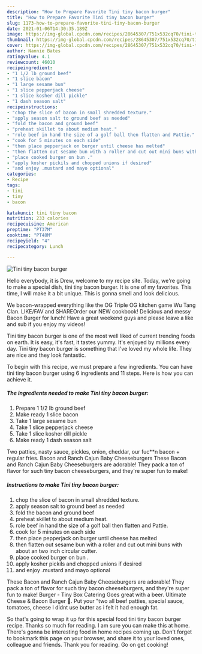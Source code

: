 ```yaml
---
description: "How to Prepare Favorite Tini tiny bacon burger"
title: "How to Prepare Favorite Tini tiny bacon burger"
slug: 1173-how-to-prepare-favorite-tini-tiny-bacon-burger
date: 2021-01-06T14:30:35.189Z
image: https://img-global.cpcdn.com/recipes/28645307/751x532cq70/tini-tiny-bacon-burger-recipe-main-photo.jpg
thumbnail: https://img-global.cpcdn.com/recipes/28645307/751x532cq70/tini-tiny-bacon-burger-recipe-main-photo.jpg
cover: https://img-global.cpcdn.com/recipes/28645307/751x532cq70/tini-tiny-bacon-burger-recipe-main-photo.jpg
author: Nannie Bates
ratingvalue: 4.1
reviewcount: 46010
recipeingredient:
- "1 1/2 lb ground beef"
- "1 slice bacon"
- "1 large sesame bun"
- "1 slice pepperjack cheese"
- "1 slice kosher dill pickle"
- "1 dash season salt"
recipeinstructions:
- "chop the slice of bacon in small shredded texture."
- "apply season salt to ground beef as needed"
- "fold the bacon and ground beef"
- "preheat skillet to about medium heat."
- "role beef in hand the size of a golf ball then flatten and Pattie."
- "cook for 5 minutes on each side"
- "then place pepperjack on burger until cheese has melted"
- "then flatten out sesame bun with a roller and cut out mini buns with about an two inch circular cutter."
- "place cooked burger on bun ."
- "apply kosher pickils and chopped unions if desired"
- "and enjoy .mustard and mayo optional"
categories:
- Recipe
tags:
- tini
- tiny
- bacon

katakunci: tini tiny bacon 
nutrition: 233 calories
recipecuisine: American
preptime: "PT37M"
cooktime: "PT48M"
recipeyield: "4"
recipecategory: Lunch

---
```



![Tini tiny bacon burger](https://img-global.cpcdn.com/recipes/28645307/751x532cq70/tini-tiny-bacon-burger-recipe-main-photo.jpg)

Hello everybody, it is Drew, welcome to my recipe site. Today, we're going to make a special dish, tini tiny bacon burger. It is one of my favorites. This time, I will make it a bit unique. This is gonna smell and look delicious.

We bacon-wrapped everything like the OG Triple OG kitchen game Wu Tang Clan. LIKE/FAV and SHAREOrder our NEW cookbook! Delicious and messy Bacon Burger for lunch! Have a great weekend guys and please leave a like and sub if you enjoy my videos!

Tini tiny bacon burger is one of the most well liked of current trending foods on earth. It is easy, it's fast, it tastes yummy. It's enjoyed by millions every day. Tini tiny bacon burger is something that I've loved my whole life. They are nice and they look fantastic.


To begin with this recipe, we must prepare a few ingredients. You can have tini tiny bacon burger using 6 ingredients and 11 steps. Here is how you can achieve it.

<!--inarticleads1-->

##### The ingredients needed to make Tini tiny bacon burger:

1. Prepare 1 1/2 lb ground beef
1. Make ready 1 slice bacon
1. Take 1 large sesame bun
1. Take 1 slice pepperjack cheese
1. Take 1 slice kosher dill pickle
1. Make ready 1 dash season salt


Two patties, nasty sauce, pickles, onion, cheddar, our fuc**n bacon + regular fries. Bacon and Ranch Cajun Baby Cheeseburgers These Bacon and Ranch Cajun Baby Cheeseburgers are adorable! They pack a ton of flavor for such tiny bacon cheeseburgers, and they&#39;re super fun to make! 

<!--inarticleads2-->

##### Instructions to make Tini tiny bacon burger:

1. chop the slice of bacon in small shredded texture.
1. apply season salt to ground beef as needed
1. fold the bacon and ground beef
1. preheat skillet to about medium heat.
1. role beef in hand the size of a golf ball then flatten and Pattie.
1. cook for 5 minutes on each side
1. then place pepperjack on burger until cheese has melted
1. then flatten out sesame bun with a roller and cut out mini buns with about an two inch circular cutter.
1. place cooked burger on bun .
1. apply kosher pickils and chopped unions if desired
1. and enjoy .mustard and mayo optional


These Bacon and Ranch Cajun Baby Cheeseburgers are adorable! They pack a ton of flavor for such tiny bacon cheeseburgers, and they&#39;re super fun to make! Burger - Tiny Box Catering Goes great with a beer. Ultimate Cheese &amp; Bacon Burger 🍔. Put your &#34;two all beef patties, special sauce, tomatoes, cheese I didnt use butter as i felt it had enough fat. 

So that's going to wrap it up for this special food tini tiny bacon burger recipe. Thanks so much for reading. I am sure you can make this at home. There's gonna be interesting food in home recipes coming up. Don't forget to bookmark this page on your browser, and share it to your loved ones, colleague and friends. Thank you for reading. Go on get cooking!
